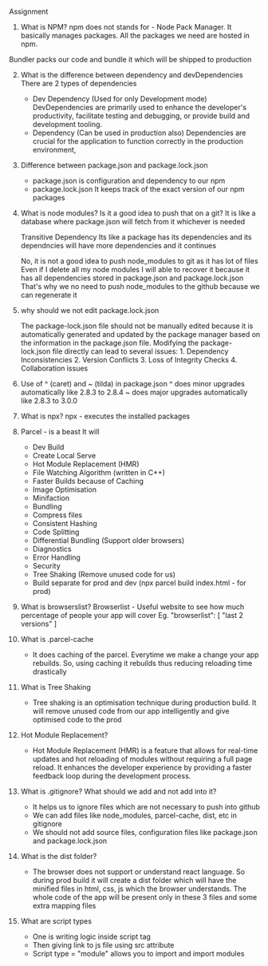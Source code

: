 Assignment

1. What is NPM?
    npm does not stands for - Node Pack Manager. It basically manages packages.
    All the packages we need are hosted in npm.

Bundler packs our code and bundle it which will be shipped to production

2. What is the difference between dependency and devDependencies
There are 2 types of dependencies
    - Dev Dependency (Used for only Development mode)
        DevDependencies are primarily used to enhance the developer's productivity, facilitate testing and debugging, or provide build and development tooling.
    - Dependency (Can be used in production also)
        Dependencies are crucial for the application to function correctly in the production environment,

3. Difference between package.json and package.lock.json
    - package.json is configuration and dependency to our npm
    - package.lock.json
        It keeps track of the exact version of our npm packages

4. What is node modules? Is it a good idea to push that on a git?
    It is like a database where package.json will fetch from it whichever is needed

    Transitive Dependency
        Its like a package has its dependencies and its dependncies will have more dependencies and it continues

    No, it is not a good idea to push node_modules to git as it has lot of files
    Even if I delete all my node modules I will able to recover it because it has all dependencies stored in package.json and package.lock.json
    That's why we no need to push node_modules to the github because we can regenerate it

5. why should we not edit package.lock.json

    The package-lock.json file should not be manually edited because it is automatically generated and updated by the package manager based on the information in the package.json file. Modifying the package-lock.json file directly can lead to several issues:
        1. Dependency Inconsistencies
        2. Version Conflicts
        3. Loss of Integrity Checks
        4. Collaboration issues

6. Use of ^ (caret) and ~ (tilda) in package.json
    ^ does minor upgrades automatically like 2.8.3 to 2.8.4
    ~ does major upgrades automatically like 2.8.3 to 3.0.0

7. What is npx?
    npx - executes the installed packages

8. Parcel - is a beast
It will
    - Dev Build
    - Create Local Serve
    - Hot Module Replacement (HMR)
    - File Watching Algorithm (written in C++)
    - Faster Builds because of Caching
    - Image Optimisation
    - Minifaction
    - Bundling
    - Compress files
    - Consistent Hashing
    - Code Splitting
    - Differential Bundling (Support older browsers)
    - Diagnostics
    - Error Handling
    - Security
    - Tree Shaking (Remove unused code for us)
    - Build separate for prod and dev (npx parcel build index.html - for prod)

9. What is browserslist?
Browserlist - Useful website to see how much percentage of people your app will cover
Eg.
    "browserlist": [
        "last 2 versions"
    ]

10. What is .parcel-cache
    - It does caching of the parcel. Everytime we make a change your app rebuilds. So, using caching it rebuilds thus reducing reloading time drastically

11. What is Tree Shaking
    - Tree shaking is an optimisation technique during production build. It will remove unused code from our app intelligently and give optimised code to the prod

12. Hot Module Replacement?
    - Hot Module Replacement (HMR) is a feature that allows for real-time updates and hot reloading of modules without requiring a full page reload. It enhances the developer experience by providing a faster feedback loop during the development process.

13. What is .gitignore? What should we add and not add into it?
    - It helps us to ignore files which are not necessary to push into github
    - We can add files like node_modules, parcel-cache, dist, etc in gitignore
    - We should not add source files, configuration files like package.json and package.lock.json

14. What is the dist folder?
    - The browser does not support or understand react language. So during prod build it will create a dist folder which will have the minified files in html, css, js which the browser understands. The whole code of the app will be present only in these 3 files and some extra mapping files

15. What are script types
    - One is writing logic inside script tag
    - Then giving link to js file using src attribute
    - Script type = "module" allows you to import and import modules
 



